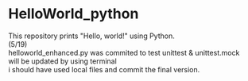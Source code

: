 # HelloWorld_python
This repository prints "Hello, world!" using Python.<br>
(5/19)<br>
helloworld_enhanced.py was commited to test unittest & unittest.mock<br>
will be updated by using terminal<br>
i should have used local files and commit the final version.
